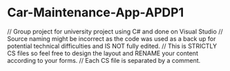 # Car-Maintenance-App-APDP1
// Group project for university project using C# and done on Visual Studio
// Source naming might be incorrect as the code was used as a back up for potential technical difficulties and IS NOT fully edited.
// This is STRICTLY CS files so feel free to design the layout and RENAME your content according to your forms.
// Each CS file is separated by a comment.
